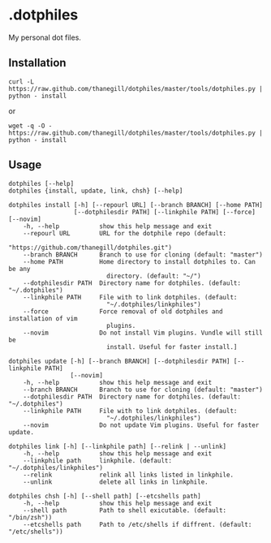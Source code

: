 # .dotphiles

My personal dot files.

## Installation

    curl -L https://raw.github.com/thanegill/dotphiles/master/tools/dotphiles.py | python - install

or

    wget -q -O - https://raw.github.com/thanegill/dotphiles/master/tools/dotphiles.py | python - install

## Usage

    dotphiles [--help]
    dotphiles {install, update, link, chsh} [--help]

    dotphiles install [-h] [--repourl URL] [--branch BRANCH] [--home PATH]
                      [--dotphilesdir PATH] [--linkphile PATH] [--force] [--novim]
        -h, --help           show this help message and exit
        --repourl URL        URL for the dotphile repo (default:
                               "https://github.com/thanegill/dotphiles.git")
        --branch BRANCH      Branch to use for cloning (default: "master")
        --home PATH          Home directory to install dotphiles to. Can be any
                               directory. (default: "~/")
        --dotphilesdir PATH  Directory name for dotphiles. (default: "~/.dotphiles")
        --linkphile PATH     File with to link dotphiles. (default:
                               "~/.dotphiles/linkphiles")
        --force              Force removal of old dotphiles and installation of vim
                               plugins.
        --novim              Do not install Vim plugins. Vundle will still be
                               install. Useful for faster install.]

    dotphiles update [-h] [--branch BRANCH] [--dotphilesdir PATH] [--linkphile PATH]
                     [--novim]
        -h, --help           show this help message and exit
        --branch BRANCH      Branch to use for cloning (default: "master")
        --dotphilesdir PATH  Directory name for dotphiles. (default: "~/.dotphiles")
        --linkphile PATH     File with to link dotphiles. (default:
                               "~/.dotphiles/linkphiles")
        --novim              Do not update Vim plugins. Useful for faster update.

    dotphiles link [-h] [--linkphile path] [--relink | --unlink]
        -h, --help           show this help message and exit
        --linkphile path     linkphile. (default: "~/.dotphiles/linkphiles")
        --relink             relink all links listed in linkphile.
        --unlink             delete all links in linkphile.

    dotphiles chsh [-h] [--shell path] [--etcshells path]
        -h, --help           show this help message and exit
        --shell path         Path to shell exicutable. (default: "/bin/zsh"))
        --etcshells path     Path to /etc/shells if diffrent. (default: "/etc/shells"))
